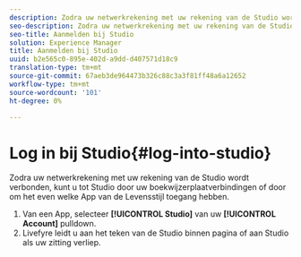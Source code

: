 ```yaml
---
description: Zodra uw netwerkrekening met uw rekening van de Studio wordt verbonden, kunt u tot Studio door uw boekwijzerplaatverbindingen of door om het even welke App van de Levensstijl toegang hebben.
seo-description: Zodra uw netwerkrekening met uw rekening van de Studio wordt verbonden, kunt u tot Studio door uw boekwijzerplaatverbindingen of door om het even welke App van de Levensstijl toegang hebben.
seo-title: Aanmelden bij Studio
solution: Experience Manager
title: Aanmelden bij Studio
uuid: b2e565c0-895e-402d-a9dd-d407571d18c9
translation-type: tm+mt
source-git-commit: 67aeb3de964473b326c88c3a3f81ff48a6a12652
workflow-type: tm+mt
source-wordcount: '101'
ht-degree: 0%

---
```



# Log in bij Studio{#log-into-studio}

Zodra uw netwerkrekening met uw rekening van de Studio wordt verbonden, kunt u tot Studio door uw boekwijzerplaatverbindingen of door om het even welke App van de Levensstijl toegang hebben.

1. Van een App, selecteer **[!UICONTROL Studio]** van uw **[!UICONTROL Account]** pulldown.
1. Livefyre leidt u aan het teken van de Studio binnen pagina of aan Studio als uw zitting verliep.
